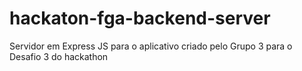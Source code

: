 # hackaton-fga-backend-server
Servidor em Express JS para o aplicativo criado pelo Grupo 3 para o Desafio 3 do hackathon
